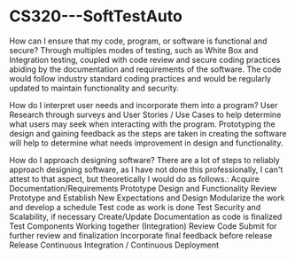 # CS320---SoftTestAuto

How can I ensure that my code, program, or software is functional and secure?
Through multiples modes of testing, such as White Box and Integration testing, coupled with code review and secure coding practices abiding by the documentation and requirements of the software. The code would follow industry standard coding practices and would be regularly updated to maintain functionality and security.

How do I interpret user needs and incorporate them into a program?
User Research through surveys and User Stories / Use Cases to help determine what users may seek when interacting with the program. Prototyping the design and gaining feedback as the steps are taken in creating the software will help to determine what needs improvement in design and functionality.

How do I approach designing software?
There are a lot of steps to reliably approach designing software, as I have not done this professionally, I can't attest to that aspect, but theoretically I would do as follows.:
  Acquire Documentation/Requirements
  Prototype Design and Functionality
    Review Prototype and Establish New Expectations and Design
  Modularize the work and develop a schedule
  Test code as work is done
    Test Security and Scalability, if necessary
  Create/Update Documentation as code is finalized
  Test Components Working together (Integration)
  Review Code
  Submit for further review and finalization
  Incorporate final feedback before release
  Release
  Continuous Integration / Continuous Deployment
  
